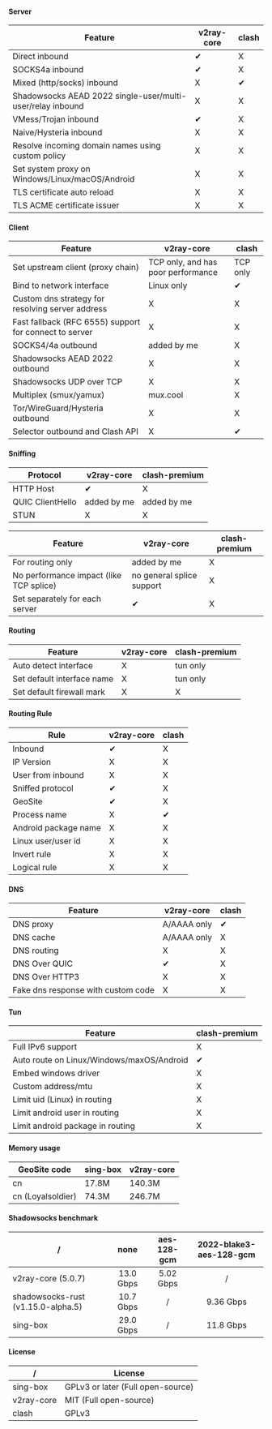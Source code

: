 #### Server

| Feature                                                    | v2ray-core | clash |
|------------------------------------------------------------|------------|-------|
| Direct inbound                                             | ✔          | X     |
| SOCKS4a inbound                                            | ✔          | X     |
| Mixed (http/socks) inbound                                 | X          | ✔     |
| Shadowsocks AEAD 2022 single-user/multi-user/relay inbound | X          | X     |
| VMess/Trojan inbound                                       | ✔          | X     |
| Naive/Hysteria inbound                                     | X          | X     |
| Resolve incoming domain names using custom policy          | X          | X     |
| Set system proxy on Windows/Linux/macOS/Android            | X          | X     |
| TLS certificate auto reload                                | X          | X     |
| TLS ACME certificate issuer                                | X          | X     |

#### Client

| Feature                                                | v2ray-core                         | clash    |
|--------------------------------------------------------|------------------------------------|----------|
| Set upstream client (proxy chain)                      | TCP only, and has poor performance | TCP only |
| Bind to network interface                              | Linux only                         | ✔        |
| Custom dns strategy for resolving server address       | X                                  | X        |
| Fast fallback (RFC 6555) support for connect to server | X                                  | X        |
| SOCKS4/4a outbound                                     | added by me                        | X        |
| Shadowsocks AEAD 2022 outbound                         | X                                  | X        |
| Shadowsocks UDP over TCP                               | X                                  | X        |
| Multiplex (smux/yamux)                                 | mux.cool                           | X        |
| Tor/WireGuard/Hysteria outbound                        | X                                  | X        |
| Selector outbound and Clash API                        | X                                  | ✔        |

#### Sniffing

| Protocol         | v2ray-core  | clash-premium |
|------------------|-------------|---------------|
| HTTP Host        | ✔           | X             |
| QUIC ClientHello | added by me | added by me   |
| STUN             | X           | X             |

| Feature                                 | v2ray-core                | clash-premium |
|-----------------------------------------|---------------------------|---------------|
| For routing only                        | added by me               | X             |
| No performance impact (like TCP splice) | no general splice support | X             |
| Set separately for each server          | ✔                         | X             |

#### Routing

| Feature                    | v2ray-core | clash-premium |
|----------------------------|------------|---------------|
| Auto detect interface      | X          | tun only      |
| Set default interface name | X          | tun only      |
| Set default firewall mark  | X          | X             |

#### Routing Rule

| Rule                 | v2ray-core | clash |
|----------------------|------------|-------|
| Inbound              | ✔          | X     |
| IP Version           | X          | X     |
| User from inbound    | X          | X     |
| Sniffed protocol     | ✔          | X     |
| GeoSite              | ✔          | X     |
| Process name         | X          | ✔     |
| Android package name | X          | X     |
| Linux user/user id   | X          | X     |
| Invert rule          | X          | X     |
| Logical rule         | X          | X     |

#### DNS

| Feature                            | v2ray-core  | clash |
|------------------------------------|-------------|-------|
| DNS proxy                          | A/AAAA only | ✔     |
| DNS cache                          | A/AAAA only | X     |
| DNS routing                        | X           | X     |
| DNS Over QUIC                      | ✔           | X     |
| DNS Over HTTP3                     | X           | X     |
| Fake dns response with custom code | X           | X     |

#### Tun

| Feature                                   | clash-premium |
|-------------------------------------------|---------------|
| Full IPv6 support                         | X             |
| Auto route on Linux/Windows/maxOS/Android | ✔             |
| Embed windows driver                      | X             |
| Custom address/mtu                        | X             |
| Limit uid (Linux) in routing              | X             |
| Limit android user in routing             | X             |
| Limit android package in routing          | X             |

#### Memory usage

| GeoSite code      | sing-box | v2ray-core |
|-------------------|----------|------------|
| cn                | 17.8M    | 140.3M     |
| cn (Loyalsoldier) | 74.3M    | 246.7M     |

#### Shadowsocks benchmark

| /                                  |   none    | aes-128-gcm | 2022-blake3-aes-128-gcm |
|------------------------------------|:---------:|:-----------:|:-----------------------:|
| v2ray-core (5.0.7)                 | 13.0 Gbps |  5.02 Gbps  |            /            |
| shadowsocks-rust (v1.15.0-alpha.5) | 10.7 Gbps |      /      |        9.36 Gbps        |
| sing-box                           | 29.0 Gbps |      /      |        11.8 Gbps        |

#### License

| /          | License                           |
|------------|-----------------------------------|
| sing-box   | GPLv3 or later (Full open-source) |
| v2ray-core | MIT (Full open-source)            |
| clash      | GPLv3                             |